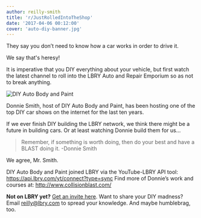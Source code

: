 ```yaml
---
author: reilly-smith
title: 'r/JustRolledIntoTheShop'
date: '2017-04-06 00:12:00'
cover: 'auto-diy-banner.jpg'
---
```

They say you don’t need to know how a car works in order to drive it.

We say that's heresy!

It is imperative that you DIY everything about your vehicle, but first watch the latest channel to roll into the LBRY Auto and Repair Emporium so as not to break anything.

![DIY Auto Body and Paint](/img/news/auto-diy-inline.png)

Donnie Smith, host of DIY Auto Body and Paint, has been hosting one of the top DIY car shows on the internet for the last ten years.

If we ever finish DIY building the LBRY network, we think there might be a future in building cars. Or at least watching Donnie build them for us…

> Remember, if something is worth doing, then do your best and have a BLAST doing it.
> -Donnie Smith

We agree, Mr. Smith.

DIY Auto Body and Paint joined LBRY via the YouTube-LBRY API tool: https://api.lbry.com/yt/connect?type=sync
Find more of Donnie’s work and courses at: http://www.collisionblast.com/

**Not on LBRY yet?** [Get an invite here](https://lbry.com/get). Want to share your DIY madness? Email reilly@lbry.com to spread your knowledge. And maybe humblebrag, too.
